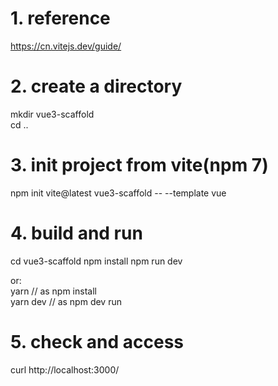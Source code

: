 # 1. reference
https://cn.vitejs.dev/guide/

# 2. create a directory
mkdir vue3-scaffold  
cd ..

# 3. init project from vite(npm 7)
npm init vite@latest vue3-scaffold -- --template vue

# 4. build and run
cd vue3-scaffold
npm install
npm run dev

or:  
yarn  // as npm install    
yarn dev // as npm dev run

# 5. check and access
curl http://localhost:3000/